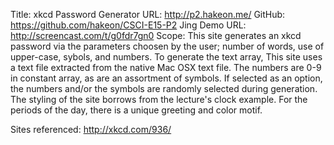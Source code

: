 Title:  xkcd Password Generator
URL: http://p2.hakeon.me/
GitHub: https://github.com/hakeon/CSCI-E15-P2
Jing Demo URL: http://screencast.com/t/g0fdr7gn0
Scope:  This site generates an xkcd password via the
parameters choosen by the user; number of words, use
of upper-case, sybols, and numbers.  To generate the
text array, This site uses a text file extracted from
the native Mac OSX text file.  The numbers are 0-9 in
constant array, as are an assortment of symbols.  If
selected as an option, the numbers and/or the symbols
are randomly selected during generation.
The styling of the site borrows from the lecture's
clock example.  For the periods of the day, there is a
unique greeting and color motif.

Sites referenced:  http://xkcd.com/936/
